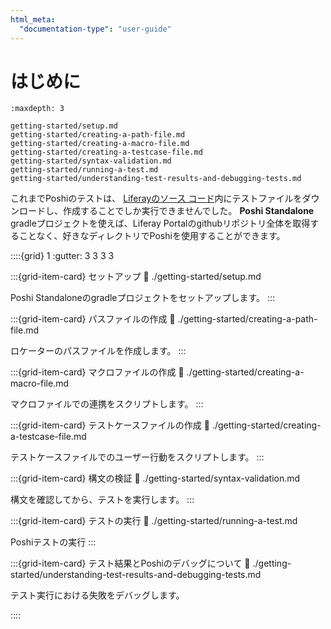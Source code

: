 ```yaml
---
html_meta:
  "documentation-type": "user-guide"
---
```


# はじめに

```{toctree}
:maxdepth: 3

getting-started/setup.md
getting-started/creating-a-path-file.md
getting-started/creating-a-macro-file.md
getting-started/creating-a-testcase-file.md
getting-started/syntax-validation.md
getting-started/running-a-test.md
getting-started/understanding-test-results-and-debugging-tests.md
```

これまでPoshiのテストは、 [Liferayのソース コード](https://github.com/liferay/liferay-portal/)内にテストファイルをダウンロードし、作成することでしか実行できませんでした。 **Poshi Standalone** gradleプロジェクトを使えば、Liferay Portalのgithubリポジトリ全体を取得することなく、好きなディレクトリでPoshiを使用することができます。

::::{grid} 1 :gutter: 3 3 3 3

:::{grid-item-card} セットアップ :link: ./getting-started/setup.md

Poshi Standaloneのgradleプロジェクトをセットアップします。 :::

:::{grid-item-card} パスファイルの作成 :link: ./getting-started/creating-a-path-file.md

ロケーターのパスファイルを作成します。 :::

:::{grid-item-card} マクロファイルの作成 :link: ./getting-started/creating-a-macro-file.md

マクロファイルでの連携をスクリプトします。 :::

:::{grid-item-card} テストケースファイルの作成 :link: ./getting-started/creating-a-testcase-file.md

テストケースファイルでのユーザー行動をスクリプトします。 :::

:::{grid-item-card} 構文の検証 :link: ./getting-started/syntax-validation.md

構文を確認してから、テストを実行します。 :::

:::{grid-item-card} テストの実行 :link: ./getting-started/running-a-test.md

Poshiテストの実行 :::

:::{grid-item-card} テスト結果とPoshiのデバッグについて :link: ./getting-started/understanding-test-results-and-debugging-tests.md

テスト実行における失敗をデバッグします。

::::
